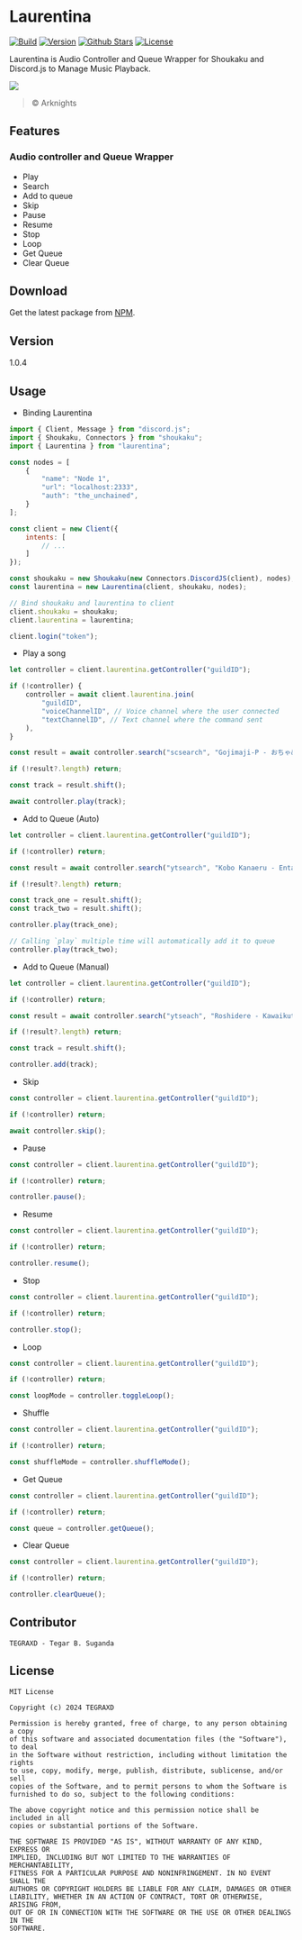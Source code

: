 # Laurentina

[![Build](https://img.shields.io/github/actions/workflow/status/TEGRAXD/laurentina/tests.yml)](https://github.com/TEGRAXD/laurentina)
[![Version](https://img.shields.io/badge/version-1.0.4-blue)](https://www.npmjs.com/package/laurentina)
[![Github Stars](https://img.shields.io/github/stars/TEGRAXD/Laurentina?style=flat-square)](https://github.com/TEGRAXD/laurentina)
[![License](https://img.shields.io/github/license/TEGRAXD/laurentina)](https://github.com/TEGRAXD/laurentina?tab=readme-ov-file#license)

Laurentina is Audio Controller and Queue Wrapper for Shoukaku and Discord.js to Manage Music Playback.

![](static/laurentina.png)
> © Arknights

## Features
### Audio controller and Queue Wrapper
- Play
- Search
- Add to queue
- Skip
- Pause
- Resume
- Stop
- Loop
- Get Queue
- Clear Queue

## Download
Get the latest package from [NPM](https://www.npmjs.com/package/laurentina).

## Version
1.0.4

## Usage
- Binding Laurentina
```js
import { Client, Message } from "discord.js";
import { Shoukaku, Connectors } from "shoukaku";
import { Laurentina } from "laurentina";

const nodes = [
    {
        "name": "Node 1",
        "url": "localhost:2333",
        "auth": "the_unchained",
    }
];

const client = new Client({
    intents: [
        // ...
    ]
});

const shoukaku = new Shoukaku(new Connectors.DiscordJS(client), nodes);
const laurentina = new Laurentina(client, shoukaku, nodes);

// Bind shoukaku and laurentina to client
client.shoukaku = shoukaku;
client.laurentina = laurentina;

client.login("token");
```

- Play a song
```js
let controller = client.laurentina.getController("guildID");

if (!controller) {
    controller = await client.laurentina.join(
        "guildID",
        "voiceChannelID", // Voice channel where the user connected
        "textChannelID", // Text channel where the command sent
    ),
}

const result = await controller.search("scsearch", "Gojimaji-P - おちゃめ機能");

if (!result?.length) return;

const track = result.shift();

await controller.play(track);
```

- Add to Queue (Auto)
```js
let controller = client.laurentina.getController("guildID");

if (!controller) return;

const result = await controller.search("ytsearch", "Kobo Kanaeru - Entah");

if (!result?.length) return;

const track_one = result.shift();
const track_two = result.shift();

controller.play(track_one);

// Calling `play` multiple time will automatically add it to queue
controller.play(track_two);
```

- Add to Queue (Manual)
```js
let controller = client.laurentina.getController("guildID");

if (!controller) return;

const result = await controller.search("ytseach", "Roshidere - Kawaikute gomen");

if (!result?.length) return;

const track = result.shift();

controller.add(track);
```

- Skip
```js
const controller = client.laurentina.getController("guildID");

if (!controller) return;

await controller.skip();
```

- Pause
```js
const controller = client.laurentina.getController("guildID");

if (!controller) return;

controller.pause();
```

- Resume
```js
const controller = client.laurentina.getController("guildID");

if (!controller) return;

controller.resume();
```

- Stop
```js
const controller = client.laurentina.getController("guildID");

if (!controller) return;

controller.stop();
```

- Loop
```js
const controller = client.laurentina.getController("guildID");

if (!controller) return;

const loopMode = controller.toggleLoop();
```

- Shuffle
```js
const controller = client.laurentina.getController("guildID");

if (!controller) return;

const shuffleMode = controller.shuffleMode();
```

- Get Queue
```js
const controller = client.laurentina.getController("guildID");

if (!controller) return;

const queue = controller.getQueue();
```

- Clear Queue
```js
const controller = client.laurentina.getController("guildID");

if (!controller) return;

controller.clearQueue();
```

## Contributor
```
TEGRAXD - Tegar B. Suganda
```

## License
```
MIT License

Copyright (c) 2024 TEGRAXD

Permission is hereby granted, free of charge, to any person obtaining a copy
of this software and associated documentation files (the "Software"), to deal
in the Software without restriction, including without limitation the rights
to use, copy, modify, merge, publish, distribute, sublicense, and/or sell
copies of the Software, and to permit persons to whom the Software is
furnished to do so, subject to the following conditions:

The above copyright notice and this permission notice shall be included in all
copies or substantial portions of the Software.

THE SOFTWARE IS PROVIDED "AS IS", WITHOUT WARRANTY OF ANY KIND, EXPRESS OR
IMPLIED, INCLUDING BUT NOT LIMITED TO THE WARRANTIES OF MERCHANTABILITY,
FITNESS FOR A PARTICULAR PURPOSE AND NONINFRINGEMENT. IN NO EVENT SHALL THE
AUTHORS OR COPYRIGHT HOLDERS BE LIABLE FOR ANY CLAIM, DAMAGES OR OTHER
LIABILITY, WHETHER IN AN ACTION OF CONTRACT, TORT OR OTHERWISE, ARISING FROM,
OUT OF OR IN CONNECTION WITH THE SOFTWARE OR THE USE OR OTHER DEALINGS IN THE
SOFTWARE.
```